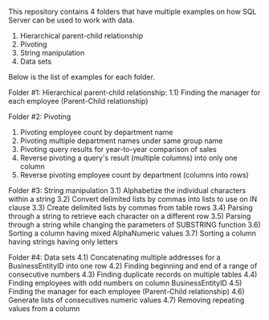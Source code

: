 This repository contains 4 folders that have multiple examples on how SQL Server can be used to work with data.
1) Hierarchical parent-child relationship
2) Pivoting
3) String manipulation
4) Data sets


Below is the list of examples for each folder.

Folder #1: Hierarchical parent-child relationship:
  1.1) Finding the manager for each employee (Parent-Child relationship)


Folder #2: Pivoting
1) Pivoting employee count by department name
2) Pivoting multiple department names under same group name
3) Pivoting query results for year-to-year comparison of sales
4) Reverse pivoting a query's result (multiple columns) into only one column
5) Reverse pivoting employee count by department (columns into rows)


Folder #3: String manipulation
  3.1) Alphabetize the individual characters within a string
  3.2) Convert delimited lists by commas into lists to use on IN clause
  3.3) Create delimited lists by commas from table rows
  3.4) Parsing through a string to retrieve each character on a different row
  3.5) Parsing through a string while changing the parameters of SUBSTRING function
  3.6) Sorting a column having mixed AlphaNumeric values
  3.7) Sorting a column having strings having only letters


Folder #4: Data sets
  4.1) Concatenating multiple addresses for a BusinessEntityID into one row
  4.2) Finding beginning and end of a range of consecutive numbers
  4.3) Finding duplicate records on multiple tables
  4.4) Finding employees with odd numbers on column BusinessEntityID
  4.5) Finding the manager for each employee (Parent-Child relationship)
  4.6) Generate lists of consecutives numeric values
  4.7) Removing repeating values from a column
